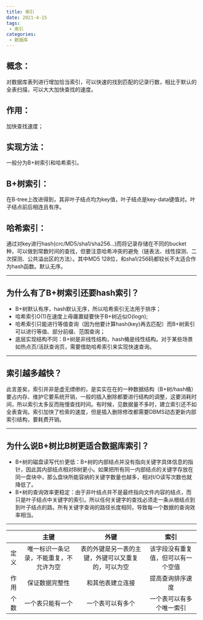 ```yaml
---
title: 索引
date: 2021-4-15
tags:
 - 索引
categories:
 - 数据库
---
```


## 概念：
对数据库表列进行增加恰当索引，可以快速的找到匹配的记录行数，相比于默认的全表扫描，可以大大加快查找的速度。
## 作用：
加快查找速度；
## 实现方法：
一般分为B+树索引和哈希索引。
## B+树索引：
在B-tree上改进得到，其非叶子结点均为key值，叶子结点是key-data键值对。叶子结点前后相连且有序。
## 哈希索引：
通过对key进行hash(crc/MD5/sha1/sha256...)而将记录存储在不同的bucket种，可以做到常数时间的查找，但要注意哈希冲突的避免（链表法、线性探测、二次探测、公共溢出区的方法）。其中MD5 128位，和sha1/256码都较长不太适合作为hash函数。默认无序。

----

## 为什么有了B+树索引还要hash索引？
 - B+树默认有序，hash默认无序，所以哈希索引无法用于排序；
 - 哈希索引O(1)在速度上毋庸置疑要快于B+树近似O(logn);
 - 哈希索引只能进行等值查询（因为他要计算hash(key)再去匹配）而B+树索引可以进行等值、部分前缀、范围查询；
 - 底层实现结构不同：B+树是非线性结构，hash桶是线性结构。对于某些场景如热点页/活跃查询页，需要借助哈希索引来实现快速查询。

----

## 索引越多越快？
此言差矣，索引并非是虚无缥缈的，是实实在在的一种数据结构（B+树/hash桶）要占内存、维护它要系统开销，一般的插入删除都要进行结构的调整，这要消耗时间，所以索引太多反而拖慢查找时间。有时候，见数据量不多时，建立索引还不如全表查询。索引加快了检索的速度，但是插入删除修改都需要DBMS动态更新内部索引结构，要耗费开销。

----

## 为什么说B+树比B树更适合数据库索引？
 - B+树的磁盘读写代价更低：B+树的内部结点并没有指向关键字具体信息的指针，因此其内部结点相对B树更小。如果把所有同一内部结点的关键字存放在同一盘块中，那么盘块所能容纳的关键字数量也越多，相对I/O读写次数也就降低了。
 - B+树的查询效率更稳定：由于非叶结点并不是最终指向文件内容的结点，而只是叶子结点中关键字的索引。所以任何关键字的查找必须走一条从根结点到到叶子结点的路。所有关键字查询的路径长度相同，导致每一个数据的查询效率相当。

----

||主键|外键|索引|
|:----:|:----:|:----:|:----:|
|定义|唯一标识一条记录，不能重复，不允许为空|表的外键是另一表的主键，外键可以又重复的，可以为空|该字段没有重复值，但可以有一个空值|
|作用|保证数据完整性|和其他表建立连接|提高查询排序速度|
|个数|一个表只能有一个|一个表可以有多个|一个表可以有多个唯一索引|